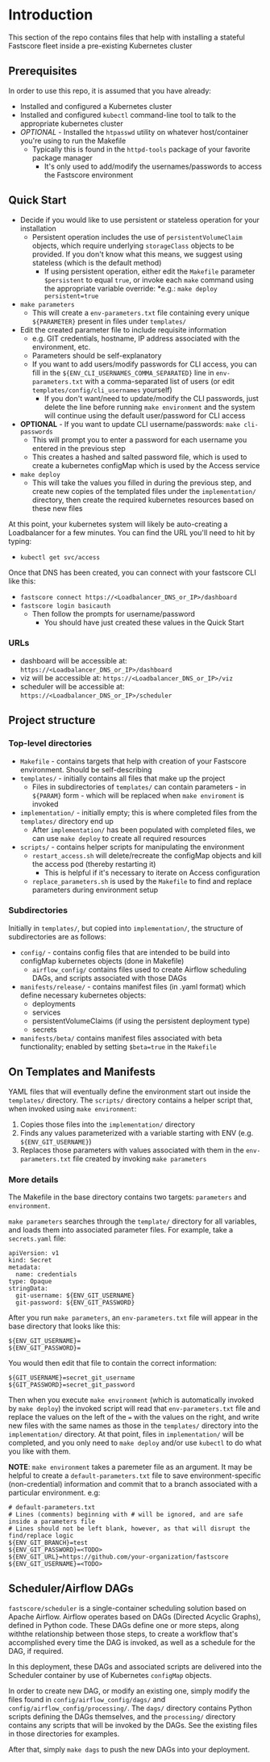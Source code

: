
# Introduction 
This section of the repo contains files that help with installing a stateful Fastscore fleet inside a pre-existing Kubernetes cluster

## Prerequisites
In order to use this repo, it is assumed that you have already:
* Installed and configured a Kubernetes cluster
* Installed and configured `kubectl` command-line tool to talk to the appropriate kubernetes cluster
* *OPTIONAL* - Installed the `htpasswd` utility on whatever host/container you're using to run the Makefile
  * Typically this is found in the `httpd-tools` package of your favorite package manager
    * It's only used to add/modify the usernames/passwords to access the Fastscore environment

## Quick Start
* Decide if you would like to use persistent or stateless operation for your installation
  * Persistent operation includes the use of `persistentVolumeClaim` objects, which require underlying `storageClass` objects to be provided. If you don't know what this means, we suggest using stateless (which is the default method)
	* If using persistent operation, either edit the `Makefile` parameter `$persistent` to equal `true`, or invoke each `make` command using the appropriate variable override:
    *e.g.: `make deploy persistent=true`
* `make parameters`
  * This will create a `env-parameters.txt` file containing every unique `${PARAMETER}` present in files under `templates/`
* Edit the created parameter file to include requisite information
  * e.g. GIT credentials, hostname, IP address associated with the environment, etc.
  * Parameters should be self-explanatory
  * If you want to add users/modify passwords for CLI access, you can fill in the `${ENV_CLI_USERNAMES_COMMA_SEPARATED}` line in `env-parameters.txt` with a comma-separated list of users (or edit `templates/config/cli_usernames` yourself)
    * If you don't want/need to update/modify the CLI passwords, just delete the line before running `make environment` and the system will continue using the default user/password for CLI access
* **OPTIONAL** - If you want to update CLI username/passwords: `make cli-passwords`
  * This will prompt you to enter a password for each username you entered in the previous step
  * This creates a hashed and salted password file, which is used to create a kubernetes configMap which is used by the Access service
* `make deploy`
  * This will take the values you filled in during the previous step, and create new copies of the templated files under the `implementation/` directory, then create the required kubernetes resources based on these new files

At this point, your kubernetes system will likely be auto-creating a Loadbalancer for a few minutes. You can find the URL you'll need to hit by typing:
* `kubectl get svc/access`

Once that DNS has been created, you can connect with your fastscore CLI like this:

* `fastscore connect https://<Loadbalancer_DNS_or_IP>/dashboard`
* `fastscore login basicauth`
  * Then follow the prompts for username/password
    * You should have just created these values in the Quick Start

### URLs
* dashboard will be accessible at: `https://<Loadbalancer_DNS_or_IP>/dashboard`
* viz will be accessible at: `https://<Loadbalancer_DNS_or_IP>/viz`
* scheduler will be accessible at: `https://<Loadbalancer_DNS_or_IP>/scheduler`

## Project structure

### Top-level directories
* `Makefile` - contains targets that help with creation of your Fastscore environment. Should be self-describing
* `templates/` - initially contains all files that make up the project
  * Files in subdirectories of `templates/` can contain parameters - in `${PARAM}` form -  which will be replaced when `make enviroment` is invoked
* `implementation/` - initially empty; this is where completed files from the `templates/` directory end up
  * After `implementation/` has been populated with completed files, we can use `make deploy` to create all required resources
* `scripts/` - contains helper scripts for manipulating the environment
  * `restart_access.sh` will delete/recreate the configMap objects and kill the access pod (thereby restarting it)
    * This is helpful if it's necessary to iterate on Access configuration
  * `replace_parameters.sh` is used by the `Makefile` to find and replace parameters during environment setup

### Subdirectories
Initially in `templates/`, but copied into `implementation/`, the structure of subdirectories are as follows:
* `config/` - contains config files that are intended to be build into configMap kubernetes objects (done in Makefile)
  * `airflow_config/` contains files used to create Airflow scheduling DAGs, and scripts associated with those DAGs
* `manifests/release/` - contains manifest files (in .yaml format) which define necessary kubernetes objects:
  * deployments
  * services
  * persistentVolumeClaims (if using the persistent deployment type)
  * secrets
* `manifests/beta/` contains manifest files associated with beta functionality; enabled by setting `$beta=true` in the `Makefile`

## On Templates and Manifests
YAML files that will eventually define the environment start out inside the `templates/` directory. The `scripts/` directory contains a helper script that, when invoked using `make environment`:
1) Copies those files into the `implementation/` directory
2) Finds any values parameterized with a variable starting with ENV (e.g. `${ENV_GIT_USERNAME}`)
3) Replaces those parameters with values associated with them in the `env-parameters.txt` file created by invoking `make parameters`

### More details
The Makefile in the base directory contains two targets: `parameters` and `environment`.

`make parameters` searches through the `template/` directory for all variables, and loads them into associated parameter files. For example, take a `secrets.yaml` file:

```
apiVersion: v1
kind: Secret
metadata:
  name: credentials
type: Opaque
stringData:
  git-username: ${ENV_GIT_USERNAME}
  git-password: ${ENV_GIT_PASSWORD}
```

After you run `make parameters`, an `env-parameters.txt` file will appear in the base directory that looks like this:

```
${ENV_GIT_USERNAME}=
${ENV_GIT_PASSWORD}=
```

You would then edit that file to contain the correct information:

```
${GIT_USERNAME}=secret_git_username
${GIT_PASSWORD}=secret_git_password
```

Then when you execute `make environment` (which is automatically invoked by `make deploy`) the invoked script will read that `env-parameters.txt` file and replace the values on the left of the `=` with the values on the right, and write new files with the same names as those in the `templates/` directory into the `implementation/` directory. At that point, files in `implementation/` will be completed, and you only need to `make deploy` and/or use `kubectl` to do what you like with them.

**NOTE**: `make environment` takes a paremeter file as an argument. It may be helpful to create a `default-parameters.txt` file to save environment-specific (non-credential) information and commit that to a branch associated with a particular environment. e.g:
```
# default-parameters.txt
# Lines (comments) beginning with # will be ignored, and are safe inside a parameters file
# Lines should not be left blank, however, as that will disrupt the find/replace logic
${ENV_GIT_BRANCH}=test
${ENV_GIT_PASSWORD}=<TODO>
${ENV_GIT_URL}=https://github.com/your-organization/fastscore
${ENV_GIT_USERNAME}=<TODO>
```

## Scheduler/Airflow DAGs
`fastscore/scheduler` is a single-container scheduling solution based on Apache Airflow. Airflow operates based on DAGs (Directed Acyclic Graphs), defined in Python code. These DAGs define one or more steps, along withthe relationship between those steps, to create a workflow that's accomplished every time the DAG is invoked, as well as a schedule for the DAG, if required.

In this deployment, these DAGs and associated scripts are delivered into the Scheduler container by use of Kubernetes `configMap` objects.

In order to create new DAG, or modify an existing one, simply modify the files found in `config/airflow_config/dags/` and `config/airflow_config/processing/`. The `dags/` directory contains Python scripts defining the DAGs themselves, and the `processing/` directory contains any scripts that will be invoked by the DAGs. See the existing files in those directories for examples.

After that, simply `make dags` to push the new DAGs into your deployment.
